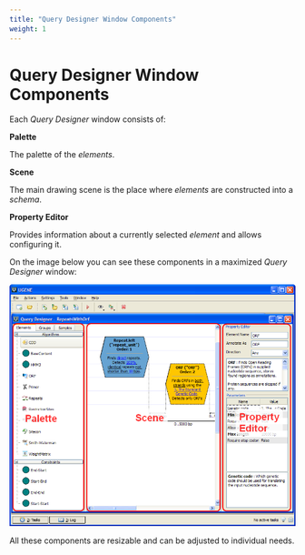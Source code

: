 ```yaml
---
title: "Query Designer Window Components"
weight: 1
---
```



# Query Designer Window Components

Each _Query Designer_ window consists of:

**Palette**

The palette of the _elements_.

**Scene**

The main drawing scene is the place where _elements_ are constructed into a _schema_.

**Property Editor**

Provides information about a currently selected _element_ and allows configuring it.

On the image below you can see these components in a maximized _Query Designer_ window:


![](/images/65930606/65930607.png)

All these components are resizable and can be adjusted to individual needs.
